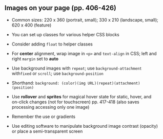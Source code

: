 ## Images on your page (pp. 406-426)

+ Common sizes: 220 x 360 (portrait, small); 330 x 210 (landscape, small); 620 x 400 (feature)

+ You can set up classes for various helper CSS blocks

+ Consider adding `float` to helper classes
+ For **center** alignment, wrap image in `<p>` and `text-align` in CSS; left and right `margin` set to **auto**
+ Use background images with `repeat`; use `background-attachment` with`fixed` or `scroll`; use `background-position`

+ Shorthand: `background: (color)(img URL)(repeat)(attachment)(position)`

+ Use **rollover** and **sprites** for magical hover state for static, hover, and on-click changes (not for touchscreen) pp. 417-418 (also saves processing accessing only one image)

+ Remember the use or gradients
+ Use editing software to manipulate background image contrast (opacity) or place a semi-transparent screen
